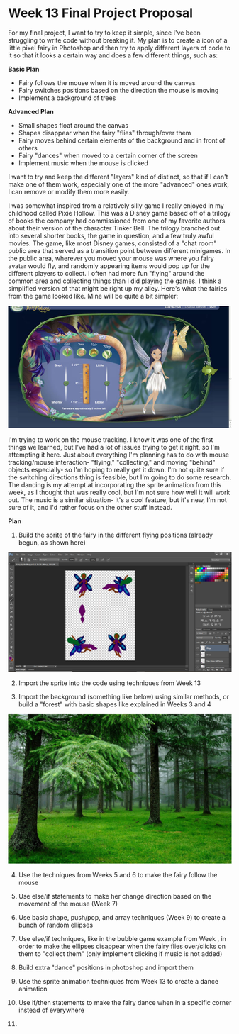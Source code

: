 # Week 13 Final Project Proposal

For my final project, I want to try to keep it simple, since I've been struggling to write code without breaking it. My plan is to create a icon of a little pixel fairy in Photoshop and then try to apply different layers of code to it so that it looks a certain way and does a few different things, such as:

**Basic Plan**
- Fairy follows the mouse when it is moved around the canvas
- Fairy switches positions based on the direction the mouse is moving
- Implement a background of trees

**Advanced Plan**
- Small shapes float around the canvas
- Shapes disappear when the fairy "flies" through/over them
- Fairy moves behind certain elements of the background and in front of others
- Fairy "dances" when moved to a certain corner of the screen
- Implement music when the mouse is clicked

I want to try and keep the different "layers" kind of distinct, so that if I can't make one of them work, especially one of the more "advanced" ones work, I can remove or modify them more easily.


I was somewhat inspired from a relatively silly game I really enjoyed in my childhood called Pixie Hollow. This was a Disney game based off of a trilogy of books the company had commissioned from one of my favorite authors about their version of the character Tinker Bell. The trilogy branched out into several shorter books, the game in question, and a few truly awful movies. The game, like most Disney games, consisted of a "chat room" public area that served as a transition point between different minigames. In the public area, wherever you moved your mouse was where you fairy avatar would fly, and randomly appearing items would pop up for the different players to collect. I often had more fun "flying" around the common area and collecting things than I did playing the games. I think a simplified version of that might be right up my alley.
Here's what the fairies from the game looked like. Mine will be quite a bit simpler:

![Pixie Hollow random fairy](https://github.com/bailey-collins/Coding/blob/master/hw-13/Images/Capture2.jpg)


I'm trying to work on the mouse tracking. I know it was one of the first things we learned, but I've had a lot of issues trying to get it right, so I'm attempting it here. Just about everything I'm planning has to do with mouse tracking/mouse interaction- "flying," "collecting," and moving "behind" objects especially- so I'm hoping to really get it down. I'm not quite sure if the switching directions thing is feasible, but I'm going to do some research. The dancing is my attempt at incorporating the sprite animation from this week, as I thought that was really cool, but I'm not sure how well it will work out. The music is a similar situation- it's a cool feature, but it's new, I'm not sure of it, and I'd rather focus on the other stuff instead.


**Plan**
1. Build the sprite of the fairy in the different flying positions (already begun, as shown here)

![Photoshop build of the sprite- custom square brush used to paint the pixels](https://github.com/bailey-collins/Coding/blob/master/hw-13/Images/Capture1.PNG)

2. Import the sprite into the code using techniques from Week 13

3. Import the background (something like below) using similar methods, or build a "forest" with basic shapes like explained in Weeks 3 and 4

![Forest background I found on Google images that matches best with what I had pictured](https://github.com/bailey-collins/Coding/blob/master/hw-13/Images/Capture3.jpg)

4. Use the techniques from Weeks 5 and 6 to make the fairy follow the mouse

5. Use else/if statements to make her change direction based on the movement of the mouse (Week 7)

6. Use basic shape, push/pop, and array techniques (Week 9) to create a bunch of random ellipses

7. Use else/if techniques, like in the bubble game example from Week , in order to make the ellipses disappear when the fairy flies over/clicks on them to "collect them" (only implement clicking if music is not added)

8. Build extra "dance" positions in photoshop and import them

9. Use the sprite animation techniques from Week 13 to create a dance animation

10. Use if/then statements to make the fairy dance when in a specific corner instead of everywhere

11. 
